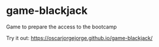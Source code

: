 # game-blackjack

Game to prepare the access to the bootcamp

Try it out: https://oscarjorgejorge.github.io/game-blackjack/
